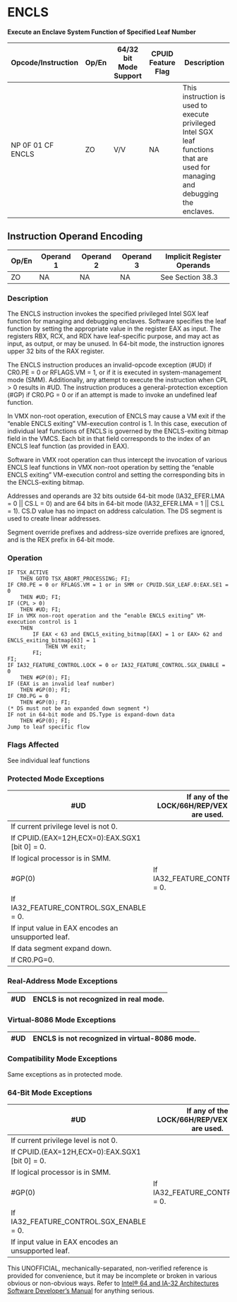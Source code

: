 # ENCLS

**Execute an Enclave System Function of Specified Leaf Number**

| Opcode/Instruction | Op/En | 64/32 bit Mode Support | CPUID Feature Flag | Description                                                                                                                    |
| ------------------ | ----- | ---------------------- | ------------------ | ------------------------------------------------------------------------------------------------------------------------------ |
| NP 0F 01 CF ENCLS  | ZO    | V/V                    | NA                 | This instruction is used to execute privileged Intel SGX leaf functions that are used for managing and debugging the enclaves. |

## Instruction Operand Encoding

| Op/En | Operand 1 | Operand 2 | Operand 3 | Implicit Register Operands |
| ----- | --------- | --------- | --------- | -------------------------- |
| ZO    | NA        | NA        | NA        | See Section 38.3           |

### Description

The ENCLS instruction invokes the specified privileged Intel SGX leaf function for managing and debugging enclaves. Software specifies the leaf function by setting the appropriate value in the register EAX as input. The registers RBX, RCX, and RDX have leaf-specific purpose, and may act as input, as output, or may be unused. In 64-bit mode, the instruction ignores upper 32 bits of the RAX register.

The ENCLS instruction produces an invalid-opcode exception (#​​​UD) if CR0.PE = 0 or RFLAGS.VM = 1, or if it is executed in system-management mode (SMM). Additionally, any attempt to execute the instruction when CPL > 0 results in #​​​UD. The instruction produces a general-protection exception (#​​​​GP) if CR0.PG = 0 or if an attempt is made to invoke an undefined leaf function.

In VMX non-root operation, execution of ENCLS may cause a VM exit if the “enable ENCLS exiting” VM-execution control is 1. In this case, execution of individual leaf functions of ENCLS is governed by the ENCLS-exiting bitmap field in the VMCS. Each bit in that field corresponds to the index of an ENCLS leaf function (as provided in EAX).

Software in VMX root operation can thus intercept the invocation of various ENCLS leaf functions in VMX non-root operation by setting the “enable ENCLS exiting” VM-execution control and setting the corresponding bits in the ENCLS-exiting bitmap.

Addresses and operands are 32 bits outside 64-bit mode (IA32_EFER.LMA = 0 || CS.L = 0) and are 64 bits in 64-bit mode (IA32_EFER.LMA = 1 || CS.L = 1). CS.D value has no impact on address calculation. The DS segment is used to create linear addresses.

Segment override prefixes and address-size override prefixes are ignored, and is the REX prefix in 64-bit mode.

### Operation

```
IF TSX_ACTIVE
    THEN GOTO TSX_ABORT_PROCESSING; FI;
IF CR0.PE = 0 or RFLAGS.VM = 1 or in SMM or CPUID.SGX_LEAF.0:EAX.SE1 = 0
    THEN #​​​UD; FI;
IF (CPL > 0)
    THEN #​​​UD; FI;
IF in VMX non-root operation and the “enable ENCLS exiting“ VM-execution control is 1
    THEN
        IF EAX < 63 and ENCLS_exiting_bitmap[EAX] = 1 or EAX> 62 and ENCLS_exiting_bitmap[63] = 1
            THEN VM exit;
        FI;
FI;
IF IA32_FEATURE_CONTROL.LOCK = 0 or IA32_FEATURE_CONTROL.SGX_ENABLE = 0
    THEN #​​​​GP(0); FI;
IF (EAX is an invalid leaf number)
    THEN #​​​​GP(0); FI;
IF CR0.PG = 0
    THEN #​​​​GP(0); FI;
(* DS must not be an expanded down segment *)
IF not in 64-bit mode and DS.Type is expand-down data
    THEN #​​​​GP(0); FI;
Jump to leaf specific flow

```

### Flags Affected

See individual leaf functions

### Protected Mode Exceptions

| #​​​UD                                             | If any of the LOCK/66H/REP/VEX prefixes are used. |
| -------------------------------------------------- | ------------------------------------------------- |
| If current privilege level is not 0.               |
| If CPUID.(EAX=12H,ECX=0):EAX.SGX1 [bit 0] = 0.     |
| If logical processor is in SMM.                    |
| \#​​​​GP(0)                                        | If IA32_FEATURE_CONTROL.LOCK = 0.                 |
| If IA32_FEATURE_CONTROL.SGX_ENABLE = 0.            |
| If input value in EAX encodes an unsupported leaf. |
| If data segment expand down.                       |
| If CR0.PG=0.                                       |

### Real-Address Mode Exceptions

| #​​​UD | ENCLS is not recognized in real mode. |
| ------ | ------------------------------------- |

### Virtual-8086 Mode Exceptions

| #​​​UD | ENCLS is not recognized in virtual-8086 mode. |
| ------ | --------------------------------------------- |

### Compatibility Mode Exceptions

Same exceptions as in protected mode.

### 64-Bit Mode Exceptions

| #​​​UD                                             | If any of the LOCK/66H/REP/VEX prefixes are used. |
| -------------------------------------------------- | ------------------------------------------------- |
| If current privilege level is not 0.               |
| If CPUID.(EAX=12H,ECX=0):EAX.SGX1 [bit 0] = 0.     |
| If logical processor is in SMM.                    |
| \#​​​​GP(0)                                        | If IA32_FEATURE_CONTROL.LOCK = 0.                 |
| If IA32_FEATURE_CONTROL.SGX_ENABLE = 0.            |
| If input value in EAX encodes an unsupported leaf. |

This UNOFFICIAL, mechanically-separated, non-verified reference is provided for convenience, but it may be
incomplete or broken in various obvious or non-obvious
ways. Refer to [Intel® 64 and IA-32 Architectures Software Developer’s Manual](https://software.intel.com/en-us/download/intel-64-and-ia-32-architectures-sdm-combined-volumes-1-2a-2b-2c-2d-3a-3b-3c-3d-and-4) for anything serious.
